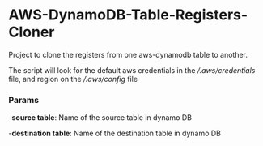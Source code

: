 # AWS-DynamoDB-Table-Registers-Cloner

Project to clone the registers from one aws-dynamodb table to another.

The script will look for the default aws credentials in the */.aws/credentials* file, and region on the */.aws/config* file
### Params

-**source table**: Name of the source table in dynamo DB

-**destination table**: Name of the destination table in dynamo DB
